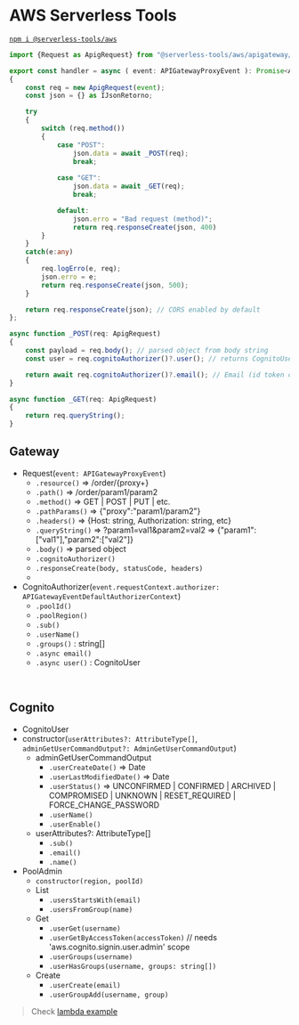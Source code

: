 # AWS Serverless Tools

[`npm i @serverless-tools/aws`](https://www.npmjs.com/package/@serverless-tools/aws)

```typescript
import {Request as ApigRequest} from "@serverless-tools/aws/apigateway/Request";

export const handler = async ( event: APIGatewayProxyEvent ): Promise<APIGatewayProxyResult> =>
{
	const req = new ApigRequest(event);
	const json = {} as IJsonRetorno;

	try
	{
		switch (req.method())
		{
			case "POST":
				json.data = await _POST(req);
				break;
				
			case "GET":
				json.data = await _GET(req);
				break;

			default:
				json.erro = "Bad request (method)";
				return req.responseCreate(json, 400)
		}
	}
	catch(e:any)
	{
		req.logErro(e, req);
		json.erro = e;
		return req.responseCreate(json, 500);
	}

	return req.responseCreate(json); // CORS enabled by default
};

async function _POST(req: ApigRequest) 
{
	const payload = req.body(); // parsed object from body string
	const user = req.cognitoAuthorizer()?.user(); // returns CognitoUser object

	return await req.cognitoAuthorizer()?.email(); // Email (id token cames with request, access token has to go through cognito api to get user)
}

async function _GET(req: ApigRequest) 
{
	return req.queryString();
}
```

## Gateway

- Request(`event: APIGatewayProxyEvent`)
  - `.resource()`    => /order/{proxy+}
  - `.path()`        => /order/param1/param2
  - `.method()`      => GET | POST | PUT | etc.
  - `.pathParams()`  => {"proxy":"param1/param2"}
  - `.headers()`     => {Host: string, Authorization: string, etc}
  - `.queryString()` => ?param1=val1&param2=val2 => {"param1":["val1"],"param2":["val2"]}
  - `.body()`        => parsed object
  - `.cognitoAuthorizer()`
  - `.responseCreate(body, statusCode, headers)` 
  - 
- CognitoAuthorizer(`event.requestContext.authorizer: APIGatewayEventDefaultAuthorizerContext`)
  - `.poolId()`
  - `.poolRegion()`
  - `.sub()`
  - `.userName()`
  - `.groups()` : string[]
  - `.async email()`
  - `.async user()` : CognitoUser

&nbsp;  

## Cognito

- CognitoUser
- constructor(`userAttributes?: AttributeType[]`, `adminGetUserCommandOutput?: AdminGetUserCommandOutput`)
  - adminGetUserCommandOutput 
    - `.userCreateDate()`       => Date
    - `.userLastModifiedDate()` => Date
    - `.userStatus()`           => UNCONFIRMED | CONFIRMED | ARCHIVED | COMPROMISED | UNKNOWN | RESET_REQUIRED | FORCE_CHANGE_PASSWORD 
    - `.userName()`
    - `.userEnable()`
  - userAttributes?: AttributeType[]
    - `.sub()`
    - `.email()`
    - `.name()`
- PoolAdmin
  - `constructor(region, poolId)`
  - List
    - `.usersStartsWith(email)`
    - `.usersFromGroup(name)`
  - Get
    - `.userGet(username)`
    - `.userGetByAccessToken(accessToken)` // needs 'aws.cognito.signin.user.admin' scope
    - `.userGroups(username)`
    - `.userHasGroups(username, groups: string[])`
  - Create
    - `.userCreate(email)`
    - `.userGroupAdd(username, group)`


> Check [lambda example](https://github.com/serverless-tools/lambda-apig)
